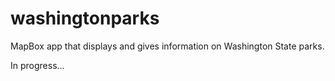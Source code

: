 # washingtonparks
MapBox app that displays and gives information on Washington State parks.

In progress...
